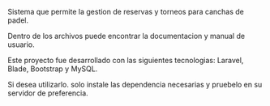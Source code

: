 Sistema que permite la gestion de reservas y torneos para canchas de padel.

Dentro de los archivos puede encontrar la documentacion y manual de usuario.

Este proyecto fue desarrollado con las siguientes tecnologias: Laravel, Blade, Bootstrap y MySQL.

Si desea utilizarlo. solo instale las dependencia necesarias y pruebelo en su servidor de preferencia.
